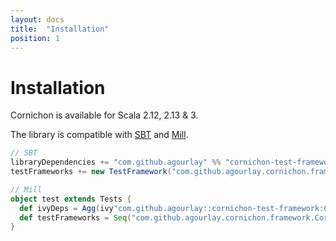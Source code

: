 ```yaml
---
layout: docs
title:  "Installation"
position: 1
---
```


# Installation

Cornichon is available for Scala 2.12, 2.13 & 3.

The library is compatible with [SBT](https://www.scala-sbt.org/) and [Mill](http://www.lihaoyi.com/mill/).

``` scala
// SBT
libraryDependencies += "com.github.agourlay" %% "cornichon-test-framework" % "0.22.0" % Test
testFrameworks += new TestFramework("com.github.agourlay.cornichon.framework.CornichonFramework")
```

```scala
// Mill
object test extends Tests {
  def ivyDeps = Agg(ivy"com.github.agourlay::cornichon-test-framework:0.22.0")
  def testFrameworks = Seq("com.github.agourlay.cornichon.framework.CornichonFramework")
}
```
